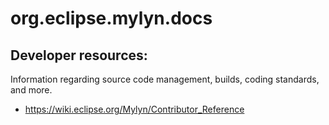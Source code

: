 org.eclipse.mylyn.docs
======================

Developer resources:
--------------------

Information regarding source code management, builds, coding standards, and more.

- <https://wiki.eclipse.org/Mylyn/Contributor_Reference>


